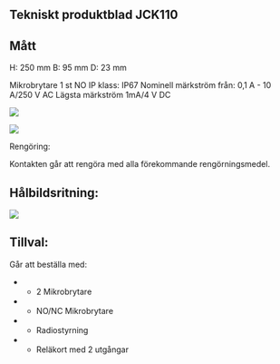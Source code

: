 ## Tekniskt produktblad JCK110

## Mått

H: 250 mm B: 95 mm D: 23 mm

Mikrobrytare 1 st NO IP klass: IP67 Nominell märkström från: 0,1 A - 10 A/250 V AC Lägsta märkström 1mA/4 V DC

![](_page_0_Picture_4.jpeg)

![](_page_0_Picture_5.jpeg)

Rengöring:

Kontakten går att rengöra med alla förekommande rengörningsmedel.

## Hålbildsritning:

![](_page_0_Figure_10.jpeg)

## Tillval:

Går att beställa med:

- * 2 Mikrobrytare
- * NO/NC Mikrobrytare
- * Radiostyrning
- * Reläkort med 2 utgångar